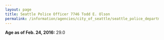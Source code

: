 ```yaml
---
layout: page
title: Seattle Police Officer 7746 Todd E. Olson
permalink: /information/agencies/city_of_seattle/seattle_police_department/copbook/7746/
---
```


**Age as of Feb. 24, 2016:** 29.0
